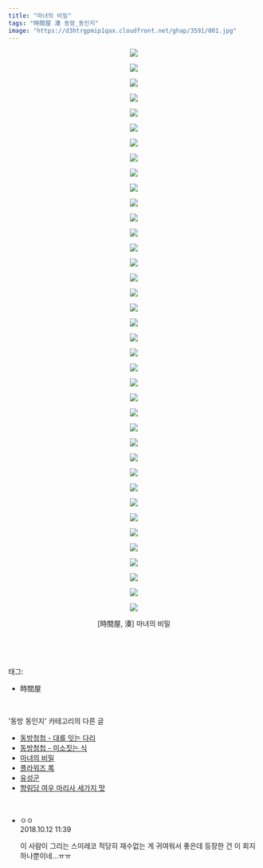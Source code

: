 ```yaml
---
title: "마녀의 비밀"
tags: "時間屋 湊 동방_동인지"
image: "https://d3htrgpmip1qax.cloudfront.net/ghap/3591/001.jpg"
---
```

<div class="article">
<p style="text-align: center; clear: none; float: none;"><img src="{{ site.imgserver5 }}/ghap/3591/001.jpg"/></p>
<p style="text-align: center; clear: none; float: none;"><img src="{{ site.imgserver5 }}/ghap/3591/002.jpg"/></p>
<p style="text-align: center; clear: none; float: none;"><img src="{{ site.imgserver5 }}/ghap/3591/003.jpg"/></p>
<p style="text-align: center; clear: none; float: none;"><img src="{{ site.imgserver5 }}/ghap/3591/004.jpg"/></p>
<p style="text-align: center; clear: none; float: none;"><img src="{{ site.imgserver5 }}/ghap/3591/005.jpg"/></p>
<p style="text-align: center; clear: none; float: none;"><img src="{{ site.imgserver5 }}/ghap/3591/006.jpg"/></p>
<p style="text-align: center; clear: none; float: none;"><img src="{{ site.imgserver5 }}/ghap/3591/007.jpg"/></p>
<p style="text-align: center; clear: none; float: none;"><img src="{{ site.imgserver5 }}/ghap/3591/008.jpg"/></p>
<p style="text-align: center; clear: none; float: none;"><img src="{{ site.imgserver5 }}/ghap/3591/009.jpg"/></p>
<p style="text-align: center; clear: none; float: none;"><img src="{{ site.imgserver5 }}/ghap/3591/010.jpg"/></p>
<p style="text-align: center; clear: none; float: none;"><img src="{{ site.imgserver5 }}/ghap/3591/011.jpg"/></p>
<p style="text-align: center; clear: none; float: none;"><img src="{{ site.imgserver5 }}/ghap/3591/012.jpg"/></p>
<p style="text-align: center; clear: none; float: none;"><img src="{{ site.imgserver5 }}/ghap/3591/013.jpg"/></p>
<p style="text-align: center; clear: none; float: none;"><img src="{{ site.imgserver5 }}/ghap/3591/014.jpg"/></p>
<p style="text-align: center; clear: none; float: none;"><img src="{{ site.imgserver5 }}/ghap/3591/015.jpg"/></p>
<p style="text-align: center; clear: none; float: none;"><img src="{{ site.imgserver5 }}/ghap/3591/016.jpg"/></p>
<p style="text-align: center; clear: none; float: none;"><img src="{{ site.imgserver5 }}/ghap/3591/017.jpg"/></p>
<p style="text-align: center; clear: none; float: none;"><img src="{{ site.imgserver5 }}/ghap/3591/018.jpg"/></p>
<p style="text-align: center; clear: none; float: none;"><img src="{{ site.imgserver5 }}/ghap/3591/019.jpg"/></p>
<p style="text-align: center; clear: none; float: none;"><img src="{{ site.imgserver5 }}/ghap/3591/020.jpg"/></p>
<p style="text-align: center; clear: none; float: none;"><img src="{{ site.imgserver5 }}/ghap/3591/021.jpg"/></p>
<p style="text-align: center; clear: none; float: none;"><img src="{{ site.imgserver5 }}/ghap/3591/022.jpg"/></p>
<p style="text-align: center; clear: none; float: none;"><img src="{{ site.imgserver5 }}/ghap/3591/023.jpg"/></p>
<p style="text-align: center; clear: none; float: none;"><img src="{{ site.imgserver5 }}/ghap/3591/024.jpg"/></p>
<p style="text-align: center; clear: none; float: none;"><img src="{{ site.imgserver5 }}/ghap/3591/025.jpg"/></p>
<p style="text-align: center; clear: none; float: none;"><img src="{{ site.imgserver5 }}/ghap/3591/026.jpg"/></p>
<p style="text-align: center; clear: none; float: none;"><img src="{{ site.imgserver5 }}/ghap/3591/027.jpg"/></p>
<p style="text-align: center; clear: none; float: none;"><img src="{{ site.imgserver5 }}/ghap/3591/028.jpg"/></p>
<p style="text-align: center; clear: none; float: none;"><img src="{{ site.imgserver5 }}/ghap/3591/029.jpg"/></p>
<p style="text-align: center; clear: none; float: none;"><img src="{{ site.imgserver5 }}/ghap/3591/030.jpg"/></p>
<p style="text-align: center; clear: none; float: none;"><img src="{{ site.imgserver5 }}/ghap/3591/031.jpg"/></p>
<p style="text-align: center; clear: none; float: none;"><img src="{{ site.imgserver5 }}/ghap/3591/032.jpg"/></p>
<p style="text-align: center; clear: none; float: none;"><img src="{{ site.imgserver5 }}/ghap/3591/033.jpg"/></p>
<p style="text-align: center; clear: none; float: none;"><img src="{{ site.imgserver5 }}/ghap/3591/034.jpg"/></p>
<p style="text-align: center; clear: none; float: none;"><img src="{{ site.imgserver5 }}/ghap/3591/035.jpg"/></p>
<p style="text-align: center; clear: none; float: none;"><img src="{{ site.imgserver5 }}/ghap/3591/036.jpg"/></p>
<p style="text-align: center; clear: none; float: none;"><img src="{{ site.imgserver5 }}/ghap/3591/037.jpg"/></p>
<p style="text-align: center; clear: none; float: none;"><img src="{{ site.imgserver5 }}/ghap/3591/038.jpg"/></p>
<p style="text-align: center; clear: none; float: none;">[時間屋, 湊] 마녀의 비밀</p>
<p><br/></p>
</div><br/>
<div class="tagTrail">
<p>태그: </p>
<ul>
<li>時間屋</li>
</ul>
</div><br/>
<div class="another">
<p>'동방 동인지' 카테고리의 다른 글</p>
<ul>
<li><a href="/ghap_3597">동방청첩 - 대를 잇는 다리</a></li>
<li><a href="/ghap_3596">동방청첩 - 미소짓는 식</a></li>
<li><a href="/ghap_3591">마녀의 비밀</a></li>
<li><a href="/ghap_3589">플라워즈 록</a></li>
<li><a href="/ghap_3586">유성군</a></li>
<li><a href="/ghap_3585">향림당 여우 마리사 세가지 맛</a></li>
</ul>
</div><br/>
<div class="cb_module cb_fluid">
<div class="cb_wrt cb_profile">
<div class="comment">
<ul>
<li class="cb_thumb_off" id="comment15353019">
<div class="cb_comment_area">
<div class="cb_info_area">
<div class="cb_section">
<span class="cb_nick_name">ㅇㅇ</span>
</div>
<div class="cb_section">
<span class="cb_date">2018.10.12 11:39 </span>
</div>
</div>
<div class="cb_dsc_comment">
<p class="cb_dsc">
											이 사람이 그리는 스미레코 적당히 재수없는 게 귀여워서 좋은데 등장한 건 이 회지 하나뿐이네...ㅠㅠ
										</p>
</div>
</div></li>
</ul>
</div>
</div><!-- commentList close -->
</div><br/>
